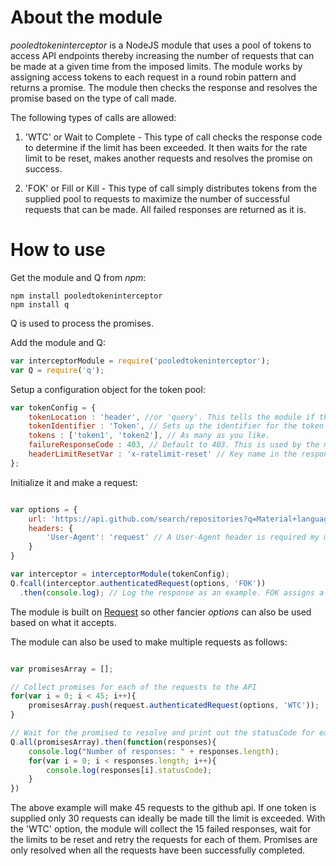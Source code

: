 # About the module

*pooledtokeninterceptor* is a NodeJS module that uses a pool of tokens to access API endpoints thereby increasing the number of requests that can be made at a given time from the imposed limits. The module works by assigning access tokens to each request in a round robin pattern and returns a promise. The module then checks the response and resolves the promise based on the type of call made.

The following types of calls are allowed:

1) 'WTC' or Wait to Complete - This type of call checks the response code to determine if the limit has been exceeded. It then waits for the rate limit to be reset, makes another requests and resolves the promise on success.

2) 'FOK' or Fill or Kill - This type of call simply distributes tokens from the supplied pool to requests to maximize the number of successful requests that can be made. All failed responses are returned as it is. 

# How to use

Get the module and Q from *npm*:
```
npm install pooledtokeninterceptor
npm install q
```
Q is used to process the promises.

Add the module and Q:
```javascript
var interceptorModule = require('pooledtokeninterceptor');
var Q = require('q');

```

Setup a configuration object for the token pool:

```javascript
var tokenConfig = {
	tokenLocation : 'header', //or 'query'. This tells the module if the token should be added in the header or as a query param
	tokenIdentifier : 'Token', // Sets up the identifier for the token in the header (e.g "Token 32903209499324") or query param "&access_token=99348384838834834".
	tokens : ['token1', 'token2'], // As many as you like.
	failureResponseCode : 403, // Default to 403. This is used by the module to check if the request failed. Check what the API being used with sends back when rate limit is exhausted.
	headerLimitResetVar	: 'x-ratelimit-reset' // Key name in the response header for the variable that holds the time for the limit to be reset. It is x-ratelimit-reset for Github.
};
```

Initialize it and make a request:

```javascript

var options = {
	url: 'https://api.github.com/search/repositories?q=Material+language:Java&sort=stars&order=desc',
	headers: {
		'User-Agent': 'request' // A User-Agent header is required my most APIs
	}
}

var interceptor = interceptorModule(tokenConfig);
Q.fcall(interceptor.authenticatedRequest(options, 'FOK'))
  .then(console.log); // Log the response as an example. FOK assigns a token from the pool and returns the response 

```

The module is built on <a href=https://www.npmjs.com/package/request>Request</a> so other fancier *options* can also be used based on what it accepts.

The module can also be used to make multiple requests as follows:

```javascript

var promisesArray = [];

// Collect promises for each of the requests to the API
for(var i = 0; i < 45; i++){
	promisesArray.push(request.authenticatedRequest(options, 'WTC'));
}

// Wait for the promised to resolve and print out the statusCode for each of them
Q.all(promisesArray).then(function(responses){
	console.log("Number of responses: " + responses.length);
	for(var i = 0; i < responses.length; i++){
		console.log(responses[i].statusCode);
	}
})

```

The above example will make 45 requests to the github api. If one token is supplied only 30 requests can ideally be made till the limit is exceeded. With the 'WTC' option, the module will collect the 15 failed responses, wait for the limits to be reset and retry the requests for each of them. Promises are only resolved when all the requests have been successfully completed. 

